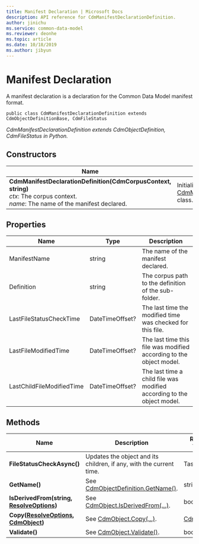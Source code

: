 ```yaml
---
title: Manifest Declaration | Microsoft Docs
description: API reference for CdmManifestDeclarationDefinition.
author: jinichu
ms.service: common-data-model
ms.reviewer: deonhe 
ms.topic: article
ms.date: 10/18/2019
ms.author: jibyun
---
```


# Manifest Declaration

A manifest declaration is a declaration for the Common Data Model manifest format.

```
public class CdmManifestDeclarationDefinition extends CdmObjectDefinitionBase, CdmFileStatus
```
*CdmManifestDeclarationDefinition extends CdmObjectDefinition, CdmFileStatus in Python.*

## Constructors
|Name|Description|
|---|---|
|**CdmManifestDeclarationDefinition(CdmCorpusContext, string)**<br/>*ctx*: The corpus context.<br/>*name*: The name of the manifest declared.|Initializes a new instance of the [CdmManifestDeclarationDefinition](manifestdeclaration.md) class.|

## Properties
|Name|Type|Description|
|---|---|---|
|ManifestName|string|The name of the manifest declared.|
|Definition|string|The corpus path to the definition of the sub-folder.|
|LastFileStatusCheckTime|DateTimeOffset?|The last time the modified time was checked for this file.|
|LastFileModifiedTime|DateTimeOffset?|The last time this file was modified according to the object model.|
|LastChildFileModifiedTime|DateTimeOffset?|The last time a child file was modified according to the object model.|

## Methods
|Name|Description|Return Type|
|---|---|---|
|**FileStatusCheckAsync()**|Updates the object and its children, if any, with the current time.|Task|
|**GetName()**|See [CdmObjectDefinition.GetName()](cdmobjectdefinition.md#methods).|string|
|**IsDerivedFrom(string, [ResolveOptions](../utilities/resolveoptions.md))**|See [CdmObject.IsDerivedFrom(...)](cdmobject.md#methods).|bool|
|**Copy([ResolveOptions](../utilities/resolveoptions.md), [CdmObject](cdmobject.md))**|See [CdmObject.Copy(...)](cdmobject.md#methods).|[CdmObject](cdmobject.md)|
|**Validate()**|See [CdmObject.Validate()](cdmobject.md#methods).|bool|

